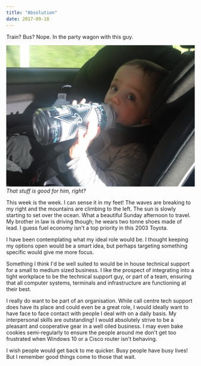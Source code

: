 ```yaml
---
title: "Absolution"
date: 2017-09-18
---
```


Train? Bus? Nope. In the party wagon with this guy.

[![That stuff is good for him, right?](../../assets/images/blog/IMG_20170910_162231.jpg)](../../assets/images/blog/IMG_20170910_162231.jpg)
_That stuff is good for him, right?_

This week is the week. I can sense it in my feet! The waves are breaking to my right and the mountains are climbing to the left. The sun is slowly starting to set over the ocean. What a beautiful Sunday afternoon to travel. My brother in law is driving though; he wears two tonne shoes made of lead. I guess fuel economy isn't a top priority in this 2003 Toyota.

I have been contemplating what my ideal role would be. I thought keeping my options open would be a smart idea, but perhaps targeting something specific would give me more focus.

Something I think I'd be well suited to would be in house technical support for a small to medium sized business. I like the prospect of integrating into a tight workplace to be the technical support guy, or part of a team, ensuring that all computer systems, terminals and infrastructure are functioning at their best.

I really do want to be part of an organisation. While call centre tech support does have its place and could even be a great role, I would ideally want to have face to face contact with people I deal with on a daily basis. My interpersonal skills are outstanding! I would absolutely strive to be a pleasant and cooperative gear in a well oiled business. I may even bake cookies semi-regularly to ensure the people around me don't get too frustrated when Windows 10 or a Cisco router isn't behaving.

I wish people would get back to me quicker. Busy people have busy lives! But I remember good things come to those that wait.
